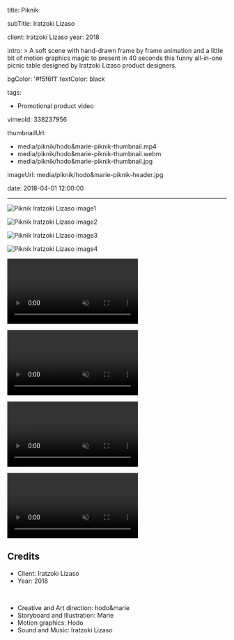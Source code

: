 title: Piknik

subTitle: Iratzoki Lizaso

client: Iratzoki Lizaso
year: 2018

intro: >
  A soft scene with hand-drawn frame by frame animation and a little bit of motion graphics magic to present in 40 seconds this funny all-in-one picnic table designed by Iratzoki Lizaso product designers.

bgColor: '#f5f6f1'
textColor: black

tags:
  - Promotional product video

vimeoId: 338237956

thumbnailUrl:
  - media/piknik/hodo&marie-piknik-thumbnail.mp4
  - media/piknik/hodo&marie-piknik-thumbnail.webm
  - media/piknik/hodo&marie-piknik-thumbnail.jpg

imageUrl: media/piknik/hodo&marie-piknik-header.jpg

date: 2018-04-01 12:00:00

---

<!-- This is a 2x gallery sample -->
<!-- Always add a linebreak between images -->
<!-- It needs two images between paragraph tags -->
<div class="gallery gallery-2">

![Piknik Iratzoki Lizaso image1](/media/piknik/hodo&marie-piknik-1.jpg)

![Piknik Iratzoki Lizaso image2](/media/piknik/hodo&marie-piknik-2.jpg)


</div>


<!-- This is a 2x gallery sample -->
<!-- Always add a linebreak between images -->
<!-- It needs two images between paragraph tags -->
<div class="gallery gallery-2">

![Piknik Iratzoki Lizaso image3](/media/piknik/hodo&marie-piknik-3.jpg)

![Piknik Iratzoki Lizaso image4](/media/piknik/hodo&marie-piknik-4.jpg)


</div>

<!-- This is a 2x VIDEO gallery -->
<!-- Always add a linebreak between images -->
<!-- It needs two images between paragraph tags -->
<div class="gallery gallery-video gallery-video gallery-2">

<p>
	<video playsinline="playsinline" muted>
			<source src="/media/piknik/hodo&marie-piknik-5.mp4" type="video/mp4">
			<source src="/media/piknik/hodo&marie-piknik-5.webm" type="video/webm">
	</video>
</p>

<p>
	<video playsinline="playsinline" muted>
			<source src="/media/piknik/hodo&marie-piknik-6.mp4" type="video/mp4">
			<source src="/media/piknik/hodo&marie-piknik-6.webm" type="video/webm">
	</video>
</p>


</div>


<!-- This is a 2x VIDEO gallery -->
<!-- Always add a linebreak between images -->
<!-- It needs two images between paragraph tags -->
<div class="gallery gallery-video gallery-video gallery-2">

<p>
	<video playsinline="playsinline" muted>
			<source src="/media/piknik/hodo&marie-piknik-7.mp4" type="video/mp4">
			<source src="/media/piknik/hodo&marie-piknik-7.webm" type="video/webm">
	</video>
</p>

<p>
	<video playsinline="playsinline" muted>
			<source src="/media/piknik/hodo&marie-piknik-8.mp4" type="video/mp4">
			<source src="/media/piknik/hodo&marie-piknik-8.webm" type="video/webm">
	</video>
</p>


</div>

<!-- Sample credits secion -->
## Credits

* Client: Iratzoki Lizaso
* Year: 2018  
  
<br>

* Creative and Art direction: hodo&marie
* Storyboard and Illustration: Marie
* Motion graphics: Hodo
* Sound and Music: Iratzoki Lizaso